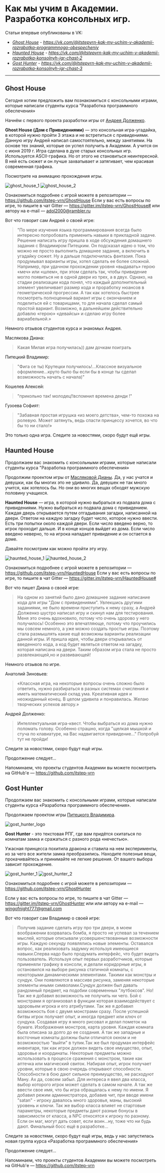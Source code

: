 # Как мы учим в Академии. Разработка консольных игр.

Статьи впервые опубликованы в VK:
- *[Ghost House](https://vk.com/@itstepvrn-kak-my-uchim-v-akademii-razrabotka-programmnogo-obespecheniy) - https://vk.com/@itstepvrn-kak-my-uchim-v-akademii-razrabotka-programmnogo-obespecheniy*
- *[Haunted House](https://vk.com/@itstepvrn-kak-my-uchim-v-akademii-razrabotka-konsolnyh-igr-chast-2) - https://vk.com/@itstepvrn-kak-my-uchim-v-akademii-razrabotka-konsolnyh-igr-chast-2*
- *[Gost Hunter](https://vk.com/@itstepvrn-kak-my-uchim-v-akademii-razrabotka-konsolnyh-igr-chast-3) - https://vk.com/@itstepvrn-kak-my-uchim-v-akademii-razrabotka-konsolnyh-igr-chast-3*

***

## Ghost House

Сегодня хотим предложить вам познакомиться с консольными играми, которые написали студенты курса "Разработка программного обеспечения»

Начнём с первого проекта разработки игры от [Андрея Долженко](https://vk.com/id497503067).

**Ghost House (Дом с Привидениями)** — это консольная игра-угадайка, в которой нужно пройти 3 этажа и не встретиться с привидениями. Данную игру Андрей написал самостоятельно, между занятиями. На основе тех знаний, которые он успел получить в Академии. А учится он с июня 2019 г. Игра сделана в духе старых консольных игр. Используется ASCII-графика. Но от этого не становиться неинтересной. В ней есть сюжет и он лучше захватывает и затягивает, чем красивая современная графика.

Посмотрите на анимацию прохождения игры.

![ghost_house_1](./img/development_of_console_games/ghost_house_1.gif)
![ghost_house_2](./img/development_of_console_games/ghost_house_2.gif)

Ознакомиться подробнее с игрой можете в репозитории — https://github.com/itstep-vrn/GhostHouse
Если у вас есть вопросы по игре, то пишите в чат Gitter — https://gitter.im/itstep-vrn/GhostHouse# или автору на e-mail — adol2000@rambler.ru

Вот что говорит сам Андрей о своей игре:
> "По мере изучения языка программирования всегда было интересно попробовать применить навыки в прикладной задаче.
> Решение написать игру пришла в ходе обсуждения домашнего задания с Владимиром Питецким. Он подсказал идею о том, что можно не просто выполнить домашнее задание, а включить в угадайку сюжет.
> Ну а дальше подключилась фантазия. Пока продумывал варианты игры, хотел сделать ее более сложной. Например, при удачном прохождении уровня «выдавать» герою «меч» или «шлем», при этом сделать так, чтобы привидение могло появиться не в одной двери из трех, а в двух. Однако, на стадии реализации кода понял, что каждый дополнительный элемент увеличивает размер кода и проработку нюансов в геометрической прогрессии. А так как хотелось быстрее посмотреть полноценный вариант игры с окончанием и поделиться ей с товарищами, то для начала сделал самый простой вариант.
> Возможно, в дальнейшем действительно добавлю «герою» «девайсы» и сделаю игру более вариабельной.»

Немного отзывов студентов курса и знакомых Андрея.

Маслякова Диана:
> Какая Милая игра получилась)) дам дочкам поиграть

Питецкий Владимир:
> "Фига се ты) Крутецки получилось!...Классное визуальное оформление...круто было бы если бы в конце ты сделал возможность начать с начала)"

Кошелев Алексей:
> "прикольно так! молодец!!вспомнил времена денди !"

Гузоева Софият:
> "Забавная простая игрушка «из моего детства», чем-то похожа на ролевую. Может затянуть, ведь спасти принцессу хочется, во что бы то ни стало!»

Это только одна игра. Следите за новостями, скоро будут ещё игры.

## Haunted House

Продолжаем вас знакомить с консольными играми, которые написали студенты курса "Разработка программного обеспечения»

Продолжим проектом игры от [Масляковой Дианы](https://vk.com/id1151140). Да, у нас учатся и девушки, как бы многих это не удивило. Да, девушек не так много учится, как хотелось бы. Но они во многих вещах обходят мужскую половину учащихся.

**Haunted House** — игра, в которой нужно выбраться из подвала дома с привидениями. Нужно выбраться из подвала дома с привидением. Каждая дверь открывается путем отгадывания загадки, написанной на двери. Ответом на каждую загадку будет число, которое нужно ввести. Есть три попытки около каждой двери. Если число введено верно, то игрок проходит дальше. И в конце концов выйдет из дома. Если число введено неверно, то на игрока нападает привидение и он остается в доме.

Давайте посмотрим как можно пройти эту игру.

![haunted_house_1](./img/development_of_console_games/haunted_house_1.gif)
![haunted_house_2](./img/development_of_console_games/haunted_house_2.gif)

Ознакомиться подробнее с игрой можете в репозитории — https://github.com/itstep-vrn/HauntedHouse
Если у вас есть вопросы по игре, то пишите в чат Gitter — https://gitter.im/itstep-vrn/HauntedHouse#

Вот что пишет Диана о своей игре:
>На одном из занятий было дано домашнее задание написание кода для игры "Дом с привидениями". Увлекшись другими заданиями, не было времени приступить к нему сразу, а Андрей Долженко шустро написал игру и скинул нам для тестирования. Меня это очень вдохновило, потому что очень здорово у него получилось! Особенно это впечатляюще, потому что проучились мы совсем немного, а уже можно создать простые игры. Поэтому стала размышлять какие ещё возможны варианты реализации данной игры. И пришла идея, чтобы двери открывались от введенного кода, а код будет являться ответом на загадку, которая написана на двери. Таким образом игра стала не просто развлекающей,но и развивающей!

Немного отзывов по игре.

Анатолий Зиновьев:
> «Классная игра, на некоторые вопросы очень сложно было ответить, нужно разбираться в разных системах счисления и иметь математический склад ума. Креативная идея и неожиданный конец. В целом удивила и понравилась. Желаю творческих успехов автору.»

Андрей Долженко:
> Интеллектуальная игра-квест. Чтобы выбраться из дома нужно поломать голову. Особенно страшно, когда "щелкая мышкой и стуча по клавиатуре, на Вас надвигается привидение..." Попробуй тут не пройди!

Следите за новостями, скоро будут ещё игры.

Продолжение следует…

Напоминаем, что проекты студентов Академии вы можете посмотреть на GitHub'е — https://github.com/itstep-vrn

## Gost Hunter

Продолжаем вас знакомить с консольными играми, которые написали студенты курса «Разработка программного обеспечения».

Продолжаем проектом игры [Питецкого Владимира](https://vk.com/wingofnight).

![gost_hunter_logo]()

**Gost Hunter** - это текстовая РПГ, где вам придётся скитаться по комнатам замка и сражаться с разного рода «нечестью».

Ужасная принцесса похитила дракона и ставила на нем эксперименты, из за чего все жители замка преобразились. Находите полезные вещи, прокачивайтесь и принимайте не легкие решения. От вашего выбора зависит прохождение.

![gost_hunter_1](./img/development_of_console_games/gost_hunter_1.gif)
![gost_hunter_2](./img/development_of_console_games/gost_hunter_2.gif)

Ознакомиться подробнее с игрой можете в репозитории — https://github.com/itstep-vrn/GhostHunter

Если у вас есть вопросы по игре, то пишите в чат Gitter — https://gitter.im/itstep-vrn/GhostHunter или или автору на e-mail — wingofnight777@gmail.com

Вот что говорит сам Владимир о своей игре:
> Получив задание сделать игру про три двери, в моем воображении взорвалась бомба, я просто не успевал за течением мыслей, которые описывали усовершенствованные возможности игры. Каждую секунду появлялись новые элементы. Оставался вопрос, как реализовать задумку используя имеющиеся навыки.Сперва надо было продумать интерфейс, что будет видеть пользователь. Используя опыт первых разработчиков, которые применяли графику в консоли, и делали коридорные игры, я остановился на выборе рисунка статичной комнаты, с некоторыми динамическими элементами. Такими как монстры и сундук. Они появляются в массиве рисунка, заменяя некоторые элементы иными символами.Сундук должен был давать рандомный предмет, на подобии современных "лутбоксов". Но! Так же я добавил возможность не получить ни чего.
> Бой с монстрами я организовал в функции которая взаимодействует с здоровьем игрока и его атрибутами. Так же я добавил возможность боя с двумя монстрами сразу. После успешной битвы игрок получает опыт, и иногда предмет или ключ от сундука.
> Создавая игру я много рисовал и делал пометок на бумаге. Изображения монстров, карта уровня. Каждая комната была описана за долго до ее создания. А так же западные и восточные комнаты должны были отличатся окном и не возможностью "выйти" в тупик.Так же был продуман интерфейс инвентаря, так как игрок должен видеть свое имущество, опыт, здоровье и координаты. Некоторые предметы можно использовать в процессе сражения с монстром, такие как аптечка или магический свиток. Набирая опыт, игрок получает уровни, которые в свою очередь открывают способности. Способности в бою дают сильное преимущество, не расходуют Ману. Ах да, совсем забыл. Для интереса я ввел два класса, выбор которого игрок может сделать в самом начале. А так же ввести свое имя, что бы игра обращалась к нему по имени. Я добавил режим администратора, добавив чит, при вводе имени "satan" - игроку давалось много здоровья, маны, высокий уровень и ключи. Так же выбор класса влияет не стартовые параметры, некоторые предметы дают разные бонусы в зависимости от класса, а NPC относятся к игроку по разному. Если он маг, могут дать совет, если воин...ну, тоже что ни будь дают.
> Финальный босс ещё в разработке…

Следите за новостями, скоро будут ещё игры, ведь у нас запустилась новая группа курса «Разработка программного обеспечения»

Продолжение следует…

Напоминаем, что проекты студентов Академии вы можете посмотреть на GitHub'е — https://github.com/itstep-vrn
